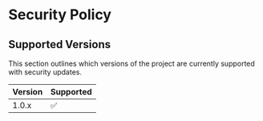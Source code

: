 # Security Policy

## Supported Versions

This section outlines which versions of the project are currently supported with security updates.

| Version | Supported          |
| ------- | ------------------ |
| 1.0.x   | :white_check_mark: |
